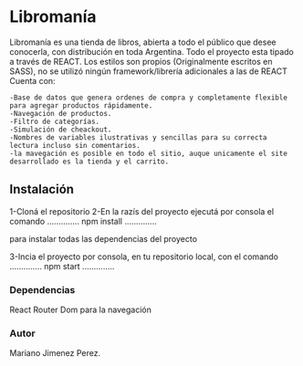 # Libromanía

Libromanía es una tienda de libros, abierta a todo el público que desee conocerla, con distribución en toda Argentina.
Todo el proyecto esta tipado a través de REACT.
Los estilos son propios (Originalmente escritos en SASS), no se utilizó ningún framework/librería adicionales a las de REACT
Cuenta con:

    -Base de datos que genera ordenes de compra y completamente flexible para agregar productos rápidamente.
    -Navegación de productos.
    -Filtro de categorías.
    -Simulación de cheackout.
    -Nombres de variables ilustrativas y sencillas para su correcta lectura incluso sin comentarios.
    -la mavegación es posible en todo el sitio, auque unicamente el site desarrollado es la tienda y el carrito.
    

## Instalación

1-Cloná el repositorio
2-En la razís del proyecto ejecutá por consola el comando 
..............
        npm install
..............

para instalar todas las dependencias del proyecto

3-Incia el proyecto por consola, en tu repositorio local, con el comando
..............
        npm start
..............

### Dependencias

React Router Dom para la navegación

### Autor

Mariano Jimenez Perez.
